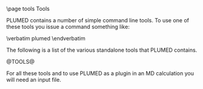 \page tools Tools

PLUMED contains a number of simple command line tools.  To use one of these tools 
you issue a command something like:

\verbatim
plumed <toolname> <list of input flags for that tool>
\endverbatim

The following is a list of the various standalone tools that PLUMED contains.

@TOOLS@

For all these tools and to use PLUMED as a plugin in an MD calculation you will need an input file.

